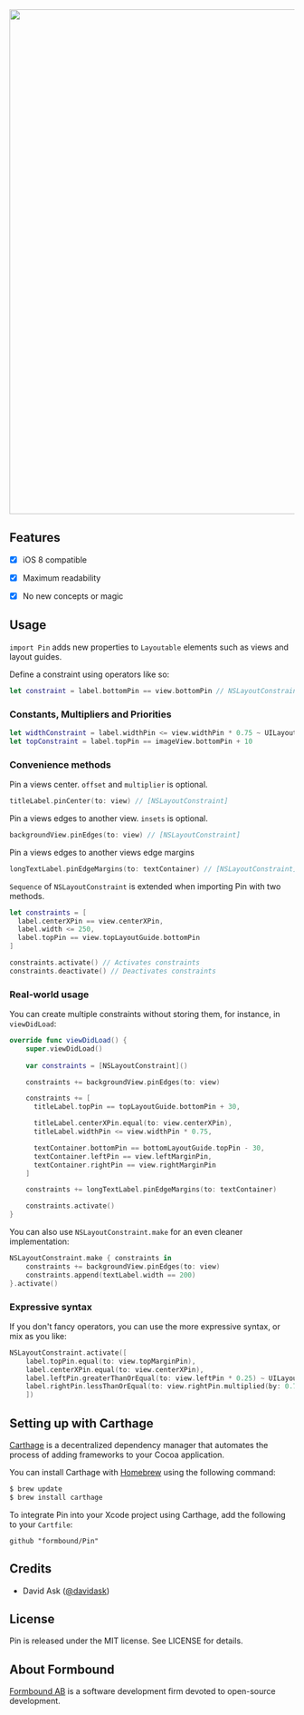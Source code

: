 <img src="https://s14.postimg.org/3t6ko4ik1/pin_header.png" width="890" />


## Features

- [x] iOS 8 compatible
- [x] Maximum readability
- [x] No new concepts or magic


## Usage

`import Pin` adds new properties to `Layoutable` elements such as views and layout guides.

Define a constraint using operators like so:

```swift
let constraint = label.bottomPin == view.bottomPin // NSLayoutConstraint
```

### Constants, Multipliers and Priorities

```swift
let widthConstraint = label.widthPin <= view.widthPin * 0.75 ~ UILayoutPriorityDefaultHigh
let topConstraint = label.topPin == imageView.bottomPin + 10
```

### Convenience methods

Pin a views center. `offset` and `multiplier` is optional.

```swift
titleLabel.pinCenter(to: view) // [NSLayoutConstraint]
```

Pin a views edges to another view. `insets` is optional.

```swift
backgroundView.pinEdges(to: view) // [NSLayoutConstraint]
```
Pin a views edges to another views edge margins
```swift
longTextLabel.pinEdgeMargins(to: textContainer) // [NSLayoutConstraint]
```

`Sequence` of `NSLayoutConstraint` is extended when importing Pin with two methods.

```swift
let constraints = [
  label.centerXPin == view.centerXPin,
  label.width <= 250,
  label.topPin == view.topLayoutGuide.bottomPin
]

constraints.activate() // Activates constraints
constraints.deactivate() // Deactivates constraints
```

### Real-world usage

You can create multiple constraints without storing them, for instance, in `viewDidLoad`:

```swift
override func viewDidLoad() {
	super.viewDidLoad()
	
	var constraints = [NSLayoutConstraint]()

    constraints += backgroundView.pinEdges(to: view)

    constraints += [
      titleLabel.topPin == topLayoutGuide.bottomPin + 30,

      titleLabel.centerXPin.equal(to: view.centerXPin),
      titleLabel.widthPin <= view.widthPin * 0.75,

      textContainer.bottomPin == bottomLayoutGuide.topPin - 30,
      textContainer.leftPin == view.leftMarginPin,
      textContainer.rightPin == view.rightMarginPin
    ]

    constraints += longTextLabel.pinEdgeMargins(to: textContainer)

    constraints.activate()
}
```



You can also use `NSLayoutConstraint.make` for an even cleaner implementation:

```swift
NSLayoutConstraint.make { constraints in
	constraints += backgroundView.pinEdges(to: view)
	constraints.append(textLabel.width == 200)
}.activate()
```



### Expressive syntax

If you don't fancy operators, you can use the more expressive syntax, or mix as you like:

```swift
NSLayoutConstraint.activate([
    label.topPin.equal(to: view.topMarginPin),
    label.centerXPin.equal(to: view.centerXPin),
    label.leftPin.greaterThanOrEqual(to: view.leftPin * 0.25) ~ UILayoutPriorityDefaultHigh,
    label.rightPin.lessThanOrEqual(to: view.rightPin.multiplied(by: 0.75).offset(by: 10)).prioritized(at: UILayoutPriorityDefaultHigh)
    ])
```


## Setting up with Carthage

[Carthage](https://github.com/Carthage/Carthage) is a decentralized dependency manager that automates the process of adding frameworks to your Cocoa application.

You can install Carthage with [Homebrew](http://brew.sh/) using the following command:

```bash
$ brew update
$ brew install carthage
```

To integrate Pin into your Xcode project using Carthage, add the following to your `Cartfile`:

```
github "formbound/Pin"
```

## Credits

- David Ask ([@davidask](https://github.com/davidask))

## License

Pin is released under the MIT license. See LICENSE for details.

## About Formbound

[Formbound AB](https://github.com/formbound) is a software development firm devoted to open-source development.
